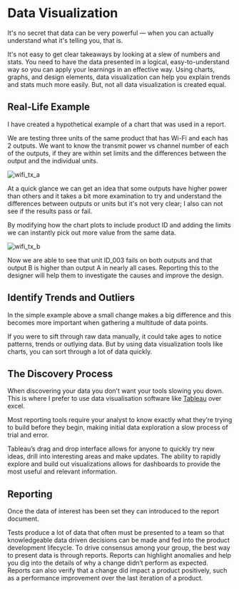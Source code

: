 # Data Visualization

It's no secret that data can be very powerful — when you can actually understand what it's telling you, that is.

It's not easy to get clear takeaways by looking at a slew of numbers and stats. You need to have the data presented in a logical, easy-to-understand way so you can apply your learnings in an effective way. Using charts, graphs, and design elements, data visualization can help you explain trends and stats much more easily. But, not all data visualization is created equal.

## Real-Life Example

I have created a hypothetical example of a chart that was used in a report.

We are testing three units of the same product that has Wi-Fi and each has 2 outputs. We want to know the transmit power vs channel number of each of the outputs, if they are within set limits and the differences between the output and the individual units.

![wifi_tx_a](C:\Users\Zircon\Desktop\python_projects\akgreenyer.github.io\articals\img\wifi_tx_a.PNG)

At a quick glance we can get an idea that some outputs have higher power than others and it takes a bit more examination to try and understand the differences between outputs or units but it's not very clear; I also can not see if the results pass or fail.



By modifying how the chart plots to include product ID and adding the limits we can instantly pick out more value from the same data.

![wifi_tx_b](C:\Users\Zircon\Desktop\python_projects\akgreenyer.github.io\articals\img\wifi_tx_b.PNG)

Now we are able to see that unit ID_003 fails on both outputs and that output B is higher than output A in nearly all cases. Reporting this to the designer will help them to investigate the causes and improve the design.

## Identify Trends and Outliers

In the simple example above a small change makes a big difference and this becomes more important when gathering a multitude of data points. 

If you were to sift through raw data manually, it could take ages to notice patterns, trends or outlying data. But by using data visualization tools like charts, you can sort through a lot of data quickly.

## The Discovery Process
When discovering your data you don't want your tools slowing you down. This is where I prefer to use data visualisation software like [Tableau](https://www.tableau.com/) over excel.

Most reporting tools require your analyst to know exactly what they’re trying to build before they begin, making initial data exploration a slow process of trial and error.

Tableau’s drag and drop interface allows for anyone to quickly try new ideas, drill into interesting areas and make updates. The ability to rapidly explore and build out visualizations allows for dashboards to provide the most useful and relevant information.

## Reporting 
Once the data of interest has been set they can introduced to the report document.

Tests produce a lot of data that often must be presented to a team so that knowledgeable data driven decisions can be made and fed into the product development lifecycle. To drive consensus among your group, the best way to present data is through reports. Reports can highlight anomalies and help you dig into the details of why a change didn’t perform as expected. Reports can also verify that a change did impact a product positively, such as a performance improvement over the last iteration of a product.
